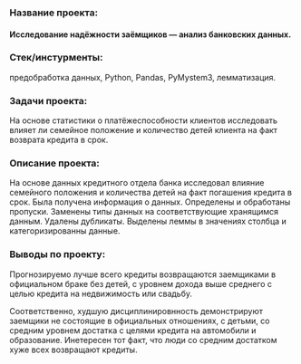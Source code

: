 ### Название проекта: 
#### Исследование надёжности заёмщиков — анализ банковских данных.

### Стек/инстурменты:
предобработка данных, Python, Pandas, PyMystem3, лемматизация.

### Задачи проекта:
На основе статистики о платёжеспособности клиентов исследовать влияет ли семейное положение и количество детей клиента на факт возврата кредита в срок.

### Описание проекта:
На основе данных кредитного отдела банка исследовал влияние семейного положения и
количества детей на факт погашения кредита в срок. Была получена информация о
данных. Определены и обработаны пропуски. Заменены типы данных на соответствующие
хранящимся данным. Удалены дубликаты. Выделены леммы в значениях столбца и
категоризированны данные.

### Выводы по проекту:
Прогнозируемо лучше всего кредиты возвращаются заемщиками в официальном браке без детей, с уровнем дохода выше среднего с целью кредита на недвижимость или свадьбу.

Соответственно, худшую дисциплинировнность демонстрируют заемщики не состоящие в официальных отношениях, с детьми, со средним уровнем достатка с целями кредита на автомобили и образование. Инетересен тот факт, что люди со средним достатком хуже всех возвращают кредиты.
